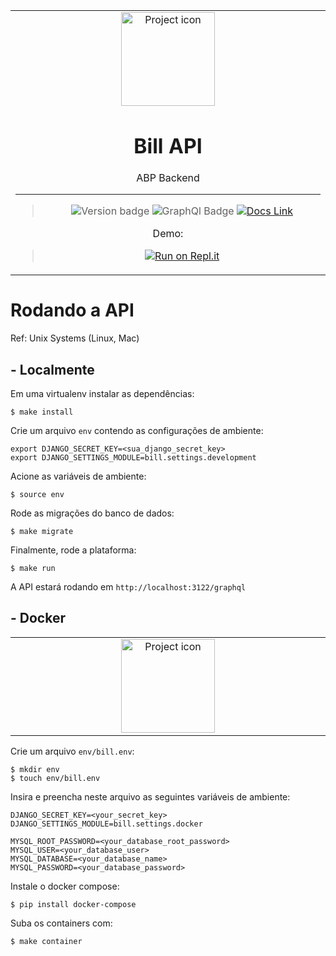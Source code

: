 <table align="center"><tr><td align="center" width="9999">

<img src="https://cdn.bulbagarden.net/upload/thumb/0/0b/FireRed_LeafGreen_Bill.png/125px-FireRed_LeafGreen_Bill.png" align="center" width="150" alt="Project icon">

# Bill API

ABP Backend

<hr />

>![Version badge](https://img.shields.io/badge/version-0.1.1-silver.svg)
![GraphQl Badge](https://badgen.net/badge/icon/graphql/pink?icon=graphql&label)
[![Docs Link](https://badgen.net/badge/docs/github_wiki?icon=github)](https://github.com/brunolcarli/Bill/wiki)


Demo:
> [![Run on Repl.it](https://repl.it/badge/github/brunolcarli/Bill)](https://Bill-1.brunolcarli.repl.co/graphql/)



</td></tr></table>


# Rodando a API

Ref: Unix Systems (Linux, Mac)

## - Localmente

Em uma virtualenv instalar as dependências:

```
$ make install
```

Crie um arquivo `env` contendo as configurações de ambiente:

```
export DJANGO_SECRET_KEY=<sua_django_secret_key>
export DJANGO_SETTINGS_MODULE=bill.settings.development
```

Acione as variáveis de ambiente:

```
$ source env
```

Rode as migrações do banco de dados:

```
$ make migrate
```

Finalmente, rode a plataforma:

```
$ make run
```

A API estará rodando em `http://localhost:3122/graphql`

## - Docker

<table align="center"><tr><td align="center" width="9999">

<img src="https://images-wixmp-ed30a86b8c4ca887773594c2.wixmp.com/f/9a69a317-6725-4dc9-b409-c84e21d9b78f/datq7t4-548d4c57-e5af-4c4d-8b99-d982bffde44d.gif?token=eyJ0eXAiOiJKV1QiLCJhbGciOiJIUzI1NiJ9.eyJzdWIiOiJ1cm46YXBwOjdlMGQxODg5ODIyNjQzNzNhNWYwZDQxNWVhMGQyNmUwIiwiaXNzIjoidXJuOmFwcDo3ZTBkMTg4OTgyMjY0MzczYTVmMGQ0MTVlYTBkMjZlMCIsIm9iaiI6W1t7InBhdGgiOiJcL2ZcLzlhNjlhMzE3LTY3MjUtNGRjOS1iNDA5LWM4NGUyMWQ5Yjc4ZlwvZGF0cTd0NC01NDhkNGM1Ny1lNWFmLTRjNGQtOGI5OS1kOTgyYmZmZGU0NGQuZ2lmIn1dXSwiYXVkIjpbInVybjpzZXJ2aWNlOmZpbGUuZG93bmxvYWQiXX0.Eppxbm2hLjOE4mWxZVvxL20Qb8v_EtZnl38bXgvBsPU" align="center" width="150" alt="Project icon">


</td></tr></table>


Crie um arquivo `env/bill.env`:

```
$ mkdir env
$ touch env/bill.env
```

Insira e preencha neste arquivo as seguintes variáveis de ambiente:

```
DJANGO_SECRET_KEY=<your_secret_key>
DJANGO_SETTINGS_MODULE=bill.settings.docker

MYSQL_ROOT_PASSWORD=<your_database_root_password>
MYSQL_USER=<your_database_user>
MYSQL_DATABASE=<your_database_name>
MYSQL_PASSWORD=<your_database_password>
```

Instale o docker compose:

```
$ pip install docker-compose
```

Suba os containers com:

```
$ make container
```
